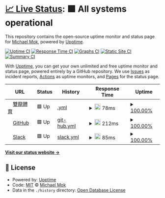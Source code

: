 # [📈 Live Status](https://pmmmwh.github.io/upptime): <!--live status--> **🟩 All systems operational**

This repository contains the open-source uptime monitor and status page for [Michael Mok](https://pmmmwh.com), powered by [Upptime](https://github.com/upptime/upptime).

[![Uptime CI](https://github.com/pmmmwh/upptime/workflows/Uptime%20CI/badge.svg)](https://github.com/pmmmwh/upptime/actions?query=workflow%3A%22Uptime+CI%22)
[![Response Time CI](https://github.com/pmmmwh/upptime/workflows/Response%20Time%20CI/badge.svg)](https://github.com/pmmmwh/upptime/actions?query=workflow%3A%22Response+Time+CI%22)
[![Graphs CI](https://github.com/pmmmwh/upptime/workflows/Graphs%20CI/badge.svg)](https://github.com/pmmmwh/upptime/actions?query=workflow%3A%22Graphs+CI%22)
[![Static Site CI](https://github.com/pmmmwh/upptime/workflows/Static%20Site%20CI/badge.svg)](https://github.com/pmmmwh/upptime/actions?query=workflow%3A%22Static+Site+CI%22)
[![Summary CI](https://github.com/pmmmwh/upptime/workflows/Summary%20CI/badge.svg)](https://github.com/pmmmwh/upptime/actions?query=workflow%3A%22Summary+CI%22)

With [Upptime](https://upptime.js.org), you can get your own unlimited and free uptime monitor and status page, powered entirely by a GitHub repository. We use [Issues](https://github.com/pmmmwh/upptime/issues) as incident reports, [Actions](https://github.com/pmmmwh/upptime/actions) as uptime monitors, and [Pages](https://pmmmwh.github.io/upptime) for the status page.

<!--start: status pages-->
<!-- This summary is generated by Upptime (https://github.com/upptime/upptime) -->
<!-- Do not edit this manually, your changes will be overwritten -->
<!-- prettier-ignore -->
| URL | Status | History | Response Time | Uptime |
| --- | ------ | ------- | ------------- | ------ |
| <img alt="" src="https://favicons.githubusercontent.com/www.google.com" height="13"> [雙龍體育](https://www.google.com) | 🟩 Up | [.yml](https://github.com/ssangyongsports/upptime/commits/HEAD/history/.yml) | <details><summary><img alt="Response time graph" src="./graphs//response-time-week.png" height="20"> 78ms</summary><br><a href="https://ssangyongsports.github.io/upptime/history/"><img alt="Response time 78" src="https://img.shields.io/endpoint?url=https%3A%2F%2Fraw.githubusercontent.com%2Fssangyongsports%2Fupptime%2FHEAD%2Fapi%2F%2Fresponse-time.json"></a><br><a href="https://ssangyongsports.github.io/upptime/history/"><img alt="24-hour response time 78" src="https://img.shields.io/endpoint?url=https%3A%2F%2Fraw.githubusercontent.com%2Fssangyongsports%2Fupptime%2FHEAD%2Fapi%2F%2Fresponse-time-day.json"></a><br><a href="https://ssangyongsports.github.io/upptime/history/"><img alt="7-day response time 78" src="https://img.shields.io/endpoint?url=https%3A%2F%2Fraw.githubusercontent.com%2Fssangyongsports%2Fupptime%2FHEAD%2Fapi%2F%2Fresponse-time-week.json"></a><br><a href="https://ssangyongsports.github.io/upptime/history/"><img alt="30-day response time 78" src="https://img.shields.io/endpoint?url=https%3A%2F%2Fraw.githubusercontent.com%2Fssangyongsports%2Fupptime%2FHEAD%2Fapi%2F%2Fresponse-time-month.json"></a><br><a href="https://ssangyongsports.github.io/upptime/history/"><img alt="1-year response time 78" src="https://img.shields.io/endpoint?url=https%3A%2F%2Fraw.githubusercontent.com%2Fssangyongsports%2Fupptime%2FHEAD%2Fapi%2F%2Fresponse-time-year.json"></a></details> | <details><summary><a href="https://ssangyongsports.github.io/upptime/history/">100.00%</a></summary><a href="https://ssangyongsports.github.io/upptime/history/"><img alt="All-time uptime 100.00%" src="https://img.shields.io/endpoint?url=https%3A%2F%2Fraw.githubusercontent.com%2Fssangyongsports%2Fupptime%2FHEAD%2Fapi%2F%2Fuptime.json"></a><br><a href="https://ssangyongsports.github.io/upptime/history/"><img alt="24-hour uptime 100.00%" src="https://img.shields.io/endpoint?url=https%3A%2F%2Fraw.githubusercontent.com%2Fssangyongsports%2Fupptime%2FHEAD%2Fapi%2F%2Fuptime-day.json"></a><br><a href="https://ssangyongsports.github.io/upptime/history/"><img alt="7-day uptime 100.00%" src="https://img.shields.io/endpoint?url=https%3A%2F%2Fraw.githubusercontent.com%2Fssangyongsports%2Fupptime%2FHEAD%2Fapi%2F%2Fuptime-week.json"></a><br><a href="https://ssangyongsports.github.io/upptime/history/"><img alt="30-day uptime 100.00%" src="https://img.shields.io/endpoint?url=https%3A%2F%2Fraw.githubusercontent.com%2Fssangyongsports%2Fupptime%2FHEAD%2Fapi%2F%2Fuptime-month.json"></a><br><a href="https://ssangyongsports.github.io/upptime/history/"><img alt="1-year uptime 100.00%" src="https://img.shields.io/endpoint?url=https%3A%2F%2Fraw.githubusercontent.com%2Fssangyongsports%2Fupptime%2FHEAD%2Fapi%2F%2Fuptime-year.json"></a></details>
| <img alt="" src="https://favicons.githubusercontent.com/www.githubstatus.com" height="13"> [GitHub](https://www.githubstatus.com/api/v2/status.json) | 🟩 Up | [git-hub.yml](https://github.com/ssangyongsports/upptime/commits/HEAD/history/git-hub.yml) | <details><summary><img alt="Response time graph" src="./graphs/git-hub/response-time-week.png" height="20"> 212ms</summary><br><a href="https://ssangyongsports.github.io/upptime/history/git-hub"><img alt="Response time 216" src="https://img.shields.io/endpoint?url=https%3A%2F%2Fraw.githubusercontent.com%2Fssangyongsports%2Fupptime%2FHEAD%2Fapi%2Fgit-hub%2Fresponse-time.json"></a><br><a href="https://ssangyongsports.github.io/upptime/history/git-hub"><img alt="24-hour response time 220" src="https://img.shields.io/endpoint?url=https%3A%2F%2Fraw.githubusercontent.com%2Fssangyongsports%2Fupptime%2FHEAD%2Fapi%2Fgit-hub%2Fresponse-time-day.json"></a><br><a href="https://ssangyongsports.github.io/upptime/history/git-hub"><img alt="7-day response time 212" src="https://img.shields.io/endpoint?url=https%3A%2F%2Fraw.githubusercontent.com%2Fssangyongsports%2Fupptime%2FHEAD%2Fapi%2Fgit-hub%2Fresponse-time-week.json"></a><br><a href="https://ssangyongsports.github.io/upptime/history/git-hub"><img alt="30-day response time 218" src="https://img.shields.io/endpoint?url=https%3A%2F%2Fraw.githubusercontent.com%2Fssangyongsports%2Fupptime%2FHEAD%2Fapi%2Fgit-hub%2Fresponse-time-month.json"></a><br><a href="https://ssangyongsports.github.io/upptime/history/git-hub"><img alt="1-year response time 216" src="https://img.shields.io/endpoint?url=https%3A%2F%2Fraw.githubusercontent.com%2Fssangyongsports%2Fupptime%2FHEAD%2Fapi%2Fgit-hub%2Fresponse-time-year.json"></a></details> | <details><summary><a href="https://ssangyongsports.github.io/upptime/history/git-hub">100.00%</a></summary><a href="https://ssangyongsports.github.io/upptime/history/git-hub"><img alt="All-time uptime 100.00%" src="https://img.shields.io/endpoint?url=https%3A%2F%2Fraw.githubusercontent.com%2Fssangyongsports%2Fupptime%2FHEAD%2Fapi%2Fgit-hub%2Fuptime.json"></a><br><a href="https://ssangyongsports.github.io/upptime/history/git-hub"><img alt="24-hour uptime 100.00%" src="https://img.shields.io/endpoint?url=https%3A%2F%2Fraw.githubusercontent.com%2Fssangyongsports%2Fupptime%2FHEAD%2Fapi%2Fgit-hub%2Fuptime-day.json"></a><br><a href="https://ssangyongsports.github.io/upptime/history/git-hub"><img alt="7-day uptime 100.00%" src="https://img.shields.io/endpoint?url=https%3A%2F%2Fraw.githubusercontent.com%2Fssangyongsports%2Fupptime%2FHEAD%2Fapi%2Fgit-hub%2Fuptime-week.json"></a><br><a href="https://ssangyongsports.github.io/upptime/history/git-hub"><img alt="30-day uptime 100.00%" src="https://img.shields.io/endpoint?url=https%3A%2F%2Fraw.githubusercontent.com%2Fssangyongsports%2Fupptime%2FHEAD%2Fapi%2Fgit-hub%2Fuptime-month.json"></a><br><a href="https://ssangyongsports.github.io/upptime/history/git-hub"><img alt="1-year uptime 100.00%" src="https://img.shields.io/endpoint?url=https%3A%2F%2Fraw.githubusercontent.com%2Fssangyongsports%2Fupptime%2FHEAD%2Fapi%2Fgit-hub%2Fuptime-year.json"></a></details>
| <img alt="" src="https://favicons.githubusercontent.com/status.slack.com" height="13"> [Slack](https://status.slack.com/api/v2.0.0/current) | 🟩 Up | [slack.yml](https://github.com/ssangyongsports/upptime/commits/HEAD/history/slack.yml) | <details><summary><img alt="Response time graph" src="./graphs/slack/response-time-week.png" height="20"> 85ms</summary><br><a href="https://ssangyongsports.github.io/upptime/history/slack"><img alt="Response time 119" src="https://img.shields.io/endpoint?url=https%3A%2F%2Fraw.githubusercontent.com%2Fssangyongsports%2Fupptime%2FHEAD%2Fapi%2Fslack%2Fresponse-time.json"></a><br><a href="https://ssangyongsports.github.io/upptime/history/slack"><img alt="24-hour response time 80" src="https://img.shields.io/endpoint?url=https%3A%2F%2Fraw.githubusercontent.com%2Fssangyongsports%2Fupptime%2FHEAD%2Fapi%2Fslack%2Fresponse-time-day.json"></a><br><a href="https://ssangyongsports.github.io/upptime/history/slack"><img alt="7-day response time 85" src="https://img.shields.io/endpoint?url=https%3A%2F%2Fraw.githubusercontent.com%2Fssangyongsports%2Fupptime%2FHEAD%2Fapi%2Fslack%2Fresponse-time-week.json"></a><br><a href="https://ssangyongsports.github.io/upptime/history/slack"><img alt="30-day response time 94" src="https://img.shields.io/endpoint?url=https%3A%2F%2Fraw.githubusercontent.com%2Fssangyongsports%2Fupptime%2FHEAD%2Fapi%2Fslack%2Fresponse-time-month.json"></a><br><a href="https://ssangyongsports.github.io/upptime/history/slack"><img alt="1-year response time 119" src="https://img.shields.io/endpoint?url=https%3A%2F%2Fraw.githubusercontent.com%2Fssangyongsports%2Fupptime%2FHEAD%2Fapi%2Fslack%2Fresponse-time-year.json"></a></details> | <details><summary><a href="https://ssangyongsports.github.io/upptime/history/slack">100.00%</a></summary><a href="https://ssangyongsports.github.io/upptime/history/slack"><img alt="All-time uptime 100.00%" src="https://img.shields.io/endpoint?url=https%3A%2F%2Fraw.githubusercontent.com%2Fssangyongsports%2Fupptime%2FHEAD%2Fapi%2Fslack%2Fuptime.json"></a><br><a href="https://ssangyongsports.github.io/upptime/history/slack"><img alt="24-hour uptime 100.00%" src="https://img.shields.io/endpoint?url=https%3A%2F%2Fraw.githubusercontent.com%2Fssangyongsports%2Fupptime%2FHEAD%2Fapi%2Fslack%2Fuptime-day.json"></a><br><a href="https://ssangyongsports.github.io/upptime/history/slack"><img alt="7-day uptime 100.00%" src="https://img.shields.io/endpoint?url=https%3A%2F%2Fraw.githubusercontent.com%2Fssangyongsports%2Fupptime%2FHEAD%2Fapi%2Fslack%2Fuptime-week.json"></a><br><a href="https://ssangyongsports.github.io/upptime/history/slack"><img alt="30-day uptime 100.00%" src="https://img.shields.io/endpoint?url=https%3A%2F%2Fraw.githubusercontent.com%2Fssangyongsports%2Fupptime%2FHEAD%2Fapi%2Fslack%2Fuptime-month.json"></a><br><a href="https://ssangyongsports.github.io/upptime/history/slack"><img alt="1-year uptime 100.00%" src="https://img.shields.io/endpoint?url=https%3A%2F%2Fraw.githubusercontent.com%2Fssangyongsports%2Fupptime%2FHEAD%2Fapi%2Fslack%2Fuptime-year.json"></a></details>

<!--end: status pages-->

[**Visit our status website →**](https://pmmmwh.github.io/upptime)

## 📄 License

- Powered by: [Upptime](https://github.com/upptime/upptime)
- Code: [MIT](./LICENSE) © [Michael Mok](https://pmmmwh.com)
- Data in the `./history` directory: [Open Database License](https://opendatacommons.org/licenses/odbl/1-0/)
